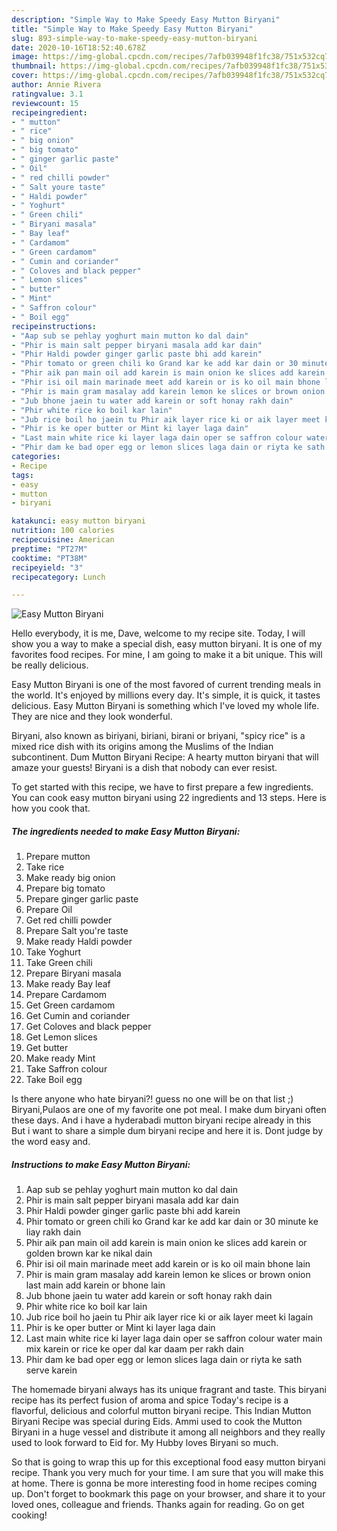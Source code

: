 ```yaml
---
description: "Simple Way to Make Speedy Easy Mutton Biryani"
title: "Simple Way to Make Speedy Easy Mutton Biryani"
slug: 893-simple-way-to-make-speedy-easy-mutton-biryani
date: 2020-10-16T18:52:40.678Z
image: https://img-global.cpcdn.com/recipes/7afb039948f1fc38/751x532cq70/easy-mutton-biryani-recipe-main-photo.jpg
thumbnail: https://img-global.cpcdn.com/recipes/7afb039948f1fc38/751x532cq70/easy-mutton-biryani-recipe-main-photo.jpg
cover: https://img-global.cpcdn.com/recipes/7afb039948f1fc38/751x532cq70/easy-mutton-biryani-recipe-main-photo.jpg
author: Annie Rivera
ratingvalue: 3.1
reviewcount: 15
recipeingredient:
- " mutton"
- " rice"
- " big onion"
- " big tomato"
- " ginger garlic paste"
- " Oil"
- " red chilli powder"
- " Salt youre taste"
- " Haldi powder"
- " Yoghurt"
- " Green chili"
- " Biryani masala"
- " Bay leaf"
- " Cardamom"
- " Green cardamom"
- " Cumin and coriander"
- " Coloves and black pepper"
- " Lemon slices"
- " butter"
- " Mint"
- " Saffron colour"
- " Boil egg"
recipeinstructions:
- "Aap sub se pehlay yoghurt main mutton ko dal dain"
- "Phir is main salt pepper biryani masala add kar dain"
- "Phir Haldi powder ginger garlic paste bhi add karein"
- "Phir tomato or green chili ko Grand kar ke add kar dain or 30 minute ke liay rakh dain"
- "Phir aik pan main oil add karein is main onion ke slices add karein or golden brown kar ke nikal dain"
- "Phir isi oil main marinade meet add karein or is ko oil main bhone lain"
- "Phir is main gram masalay add karein lemon ke slices or brown onion last main add karein or bhone lain"
- "Jub bhone jaein tu water add karein or soft honay rakh dain"
- "Phir white rice ko boil kar lain"
- "Jub rice boil ho jaein tu Phir aik layer rice ki or aik layer meet ki lagain"
- "Phir is ke oper butter or Mint ki layer laga dain"
- "Last main white rice ki layer laga dain oper se saffron colour water main mix karein or rice ke oper dal kar daam per rakh dain"
- "Phir dam ke bad oper egg or lemon slices laga dain or riyta ke sath serve karein"
categories:
- Recipe
tags:
- easy
- mutton
- biryani

katakunci: easy mutton biryani 
nutrition: 100 calories
recipecuisine: American
preptime: "PT27M"
cooktime: "PT38M"
recipeyield: "3"
recipecategory: Lunch

---
```



![Easy Mutton Biryani](https://img-global.cpcdn.com/recipes/7afb039948f1fc38/751x532cq70/easy-mutton-biryani-recipe-main-photo.jpg)

Hello everybody, it is me, Dave, welcome to my recipe site. Today, I will show you a way to make a special dish, easy mutton biryani. It is one of my favorites food recipes. For mine, I am going to make it a bit unique. This will be really delicious.

Easy Mutton Biryani is one of the most favored of current trending meals in the world. It's enjoyed by millions every day. It's simple, it is quick, it tastes delicious. Easy Mutton Biryani is something which I've loved my whole life. They are nice and they look wonderful.

Biryani, also known as biriyani, biriani, birani or briyani, &#34;spicy rice&#34; is a mixed rice dish with its origins among the Muslims of the Indian subcontinent. Dum Mutton Biryani Recipe: A hearty mutton biryani that will amaze your guests! Biryani is a dish that nobody can ever resist.


To get started with this recipe, we have to first prepare a few ingredients. You can cook easy mutton biryani using 22 ingredients and 13 steps. Here is how you cook that.

<!--inarticleads1-->

##### The ingredients needed to make Easy Mutton Biryani:

1. Prepare  mutton
1. Take  rice
1. Make ready  big onion
1. Prepare  big tomato
1. Prepare  ginger garlic paste
1. Prepare  Oil
1. Get  red chilli powder
1. Prepare  Salt you&#39;re taste
1. Make ready  Haldi powder
1. Take  Yoghurt
1. Take  Green chili
1. Prepare  Biryani masala
1. Make ready  Bay leaf
1. Prepare  Cardamom
1. Get  Green cardamom
1. Get  Cumin and coriander
1. Get  Coloves and black pepper
1. Get  Lemon slices
1. Get  butter
1. Make ready  Mint
1. Take  Saffron colour
1. Take  Boil egg


Is there anyone who hate biryani?! guess no one will be on that list ;) Biryani,Pulaos are one of my favorite one pot meal. I make dum biryani often these days. And i have a hyderabadi mutton biryani recipe already in this But i want to share a simple dum biryani recipe and here it is. Dont judge by the word easy and. 

<!--inarticleads2-->

##### Instructions to make Easy Mutton Biryani:

1. Aap sub se pehlay yoghurt main mutton ko dal dain
1. Phir is main salt pepper biryani masala add kar dain
1. Phir Haldi powder ginger garlic paste bhi add karein
1. Phir tomato or green chili ko Grand kar ke add kar dain or 30 minute ke liay rakh dain
1. Phir aik pan main oil add karein is main onion ke slices add karein or golden brown kar ke nikal dain
1. Phir isi oil main marinade meet add karein or is ko oil main bhone lain
1. Phir is main gram masalay add karein lemon ke slices or brown onion last main add karein or bhone lain
1. Jub bhone jaein tu water add karein or soft honay rakh dain
1. Phir white rice ko boil kar lain
1. Jub rice boil ho jaein tu Phir aik layer rice ki or aik layer meet ki lagain
1. Phir is ke oper butter or Mint ki layer laga dain
1. Last main white rice ki layer laga dain oper se saffron colour water main mix karein or rice ke oper dal kar daam per rakh dain
1. Phir dam ke bad oper egg or lemon slices laga dain or riyta ke sath serve karein


The homemade biryani always has its unique fragrant and taste. This biryani recipe has its perfect fusion of aroma and spice Today&#39;s recipe is a flavorful, delicious and colorful mutton biryani recipe. This Indian Mutton Biryani Recipe was special during Eids. Ammi used to cook the Mutton Biryani in a huge vessel and distribute it among all neighbors and they really used to look forward to Eid for. My Hubby loves Biryani so much. 

So that is going to wrap this up for this exceptional food easy mutton biryani recipe. Thank you very much for your time. I am sure that you will make this at home. There is gonna be more interesting food in home recipes coming up. Don't forget to bookmark this page on your browser, and share it to your loved ones, colleague and friends. Thanks again for reading. Go on get cooking!
